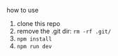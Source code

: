 how to use

1. clone this repo
2. remove the .git dir: `rm -rf .git/`
3. `npm install`
4. `npm run dev`
